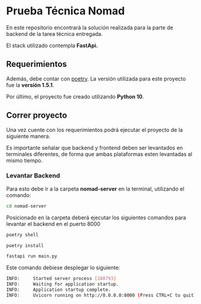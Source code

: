 # Prueba Técnica Nomad

En este repositorio encontrará la solución realizada para la parte de backend de la tarea técnica entregada.

El stack utilizado contempla **FastApi.**

## Requerimientos
Además, debe contar con [poetry](https://python-poetry.org/docs/). La versión utilizada para este proyecto fue la **versión 1.5.1**.

Por último, el proyecto fue creado utilizando **Python 10**.

## Correr proyecto

Una vez cuente con los requerimientos podrá ejecutar el proyecto de la siguiente manera. 

Es importante señalar que backend y frontend deben ser levantados en terminales diferentes, de forma que ambas plataformas esten levantadas al mismo tiempo.

### Levantar Backend

Para esto debe ir a la carpeta **nomad-server** en la terminal, utilizando el comando:

```bash
cd nomad-server
```

Posicionado en la carpeta deberá ejecutar los siguientes comandos para levantar el backend en el puerto 8000

```bash
poetry shell
```
```bash
poetry install
```
```bash
fastapi run main.py
```

Este comando debiese desplegar lo siguiente:

```bash
INFO:     Started server process [280793]
INFO:     Waiting for application startup.
INFO:     Application startup complete.
INFO:     Uvicorn running on http://0.0.0.0:8000 (Press CTRL+C to quit)
